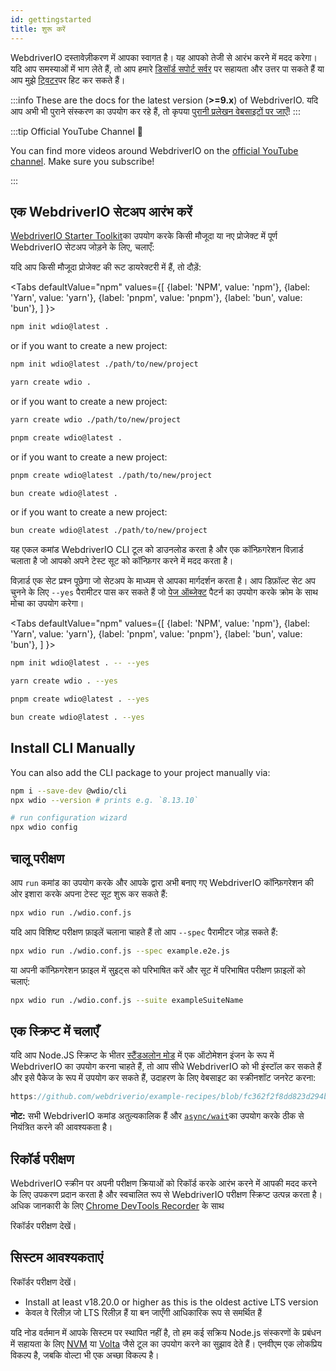 ```yaml
---
id: gettingstarted
title: शुरू करें
---
```


WebdriverIO दस्तावेज़ीकरण में आपका स्वागत है। यह आपको तेजी से आरंभ करने में मदद करेगा। यदि आप समस्याओं में भाग लेते हैं, तो आप हमारे [डिसॉर्ड सपोर्ट सर्वर](https://discord.webdriver.io) पर सहायता और उत्तर पा सकते हैं या आप मुझे [ट्विटर](https://twitter.com/webdriverio)पर हिट कर सकते हैं।

:::info
These are the docs for the latest version (__>=9.x__) of WebdriverIO. यदि आप अभी भी पुराने संस्करण का उपयोग कर रहे हैं, तो कृपया [पुरानी प्रलेखन वेबसाइटों पर जाएँ](/versions)!
:::

<LiteYouTubeEmbed id="rA4IFNyW54c" title="शुरू करें" />

:::tip Official YouTube Channel 🎥

You can find more videos around WebdriverIO on the [official YouTube channel](https://youtube.com/@webdriverio). Make sure you subscribe!

:::

## एक WebdriverIO सेटअप आरंभ करें

[WebdriverIO Starter Toolkit](https://www.npmjs.com/package/create-wdio)का उपयोग करके किसी मौजूदा या नए प्रोजेक्ट में पूर्ण WebdriverIO सेटअप जोड़ने के लिए, चलाएँ:

यदि आप किसी मौजूदा प्रोजेक्ट की रूट डायरेक्टरी में हैं, तो दौड़ें:

<Tabs
  defaultValue="npm"
  values={[
    {label: 'NPM', value: 'npm'},
 {label: 'Yarn', value: 'yarn'},
 {label: 'pnpm', value: 'pnpm'},
 {label: 'bun', value: 'bun'},
 ]
}>
<TabItem value="npm">

```sh
npm init wdio@latest .
```

or if you want to create a new project:

```sh
npm init wdio@latest ./path/to/new/project
```

</TabItem>
<TabItem value="yarn">

```sh
yarn create wdio .
```

or if you want to create a new project:

```sh
yarn create wdio ./path/to/new/project
```

</TabItem>
<TabItem value="pnpm">

```sh
pnpm create wdio@latest .
```

or if you want to create a new project:

```sh
pnpm create wdio@latest ./path/to/new/project
```

</TabItem>
<TabItem value="bun">

```sh
bun create wdio@latest .
```

or if you want to create a new project:

```sh
bun create wdio@latest ./path/to/new/project
```

</TabItem>
</Tabs>

यह एकल कमांड WebdriverIO CLI टूल को डाउनलोड करता है और एक कॉन्फ़िगरेशन विज़ार्ड चलाता है जो आपको अपने टेस्ट सूट को कॉन्फ़िगर करने में मदद करता है।

<CreateProjectAnimation />

विज़ार्ड एक सेट प्रश्न पूछेगा जो सेटअप के माध्यम से आपका मार्गदर्शन करता है। आप डिफ़ॉल्ट सेट अप चुनने के लिए `--yes` पैरामीटर पास कर सकते हैं जो [पेज ऑब्जेक्ट](https://martinfowler.com/bliki/PageObject.html) पैटर्न का उपयोग करके क्रोम के साथ मोचा का उपयोग करेगा।

<Tabs
  defaultValue="npm"
  values={[
    {label: 'NPM', value: 'npm'},
 {label: 'Yarn', value: 'yarn'},
 {label: 'pnpm', value: 'pnpm'},
 {label: 'bun', value: 'bun'},
 ]
}>
<TabItem value="npm">

```sh
npm init wdio@latest . -- --yes
```

</TabItem>
<TabItem value="yarn">

```sh
yarn create wdio . --yes
```

</TabItem>
<TabItem value="pnpm">

```sh
pnpm create wdio@latest . --yes
```

</TabItem>
<TabItem value="bun">

```sh
bun create wdio@latest . --yes
```

</TabItem>
</Tabs>

## Install CLI Manually

You can also add the CLI package to your project manually via:

```sh
npm i --save-dev @wdio/cli
npx wdio --version # prints e.g. `8.13.10`

# run configuration wizard
npx wdio config
```

## चालू परीक्षण

आप `run` कमांड का उपयोग करके और आपके द्वारा अभी बनाए गए WebdriverIO कॉन्फ़िगरेशन की ओर इशारा करके अपना टेस्ट सूट शुरू कर सकते हैं:

```sh
npx wdio run ./wdio.conf.js
```

यदि आप विशिष्ट परीक्षण फ़ाइलें चलाना चाहते हैं तो आप `--spec` पैरामीटर जोड़ सकते हैं:

```sh
npx wdio run ./wdio.conf.js --spec example.e2e.js
```

या अपनी कॉन्फ़िगरेशन फ़ाइल में सुइट्स को परिभाषित करें और सूट में परिभाषित परीक्षण फ़ाइलों को चलाएं:

```sh
npx wdio run ./wdio.conf.js --suite exampleSuiteName
```

## एक स्क्रिप्ट में चलाएँ

यदि आप Node.JS स्क्रिप्ट के भीतर [स्टैंडअलोन मोड](/docs/setuptypes#standalone-mode) में एक ऑटोमेशन इंजन के रूप में WebdriverIO का उपयोग करना चाहते हैं, तो आप सीधे WebdriverIO को भी इंस्टॉल कर सकते हैं और इसे पैकेज के रूप में उपयोग कर सकते हैं, उदाहरण के लिए वेबसाइट का स्क्रीनशॉट जनरेट करना:

```js reference useHTTPS
https://github.com/webdriverio/example-recipes/blob/fc362f2f8dd823d294b9bb5f92bd5991339d4591/getting-started/run-in-script.js#L2-L19
```

__नोट:__ सभी WebdriverIO कमांड अतुल्यकालिक हैं और [`async/wait`](https://javascript.info/async-await)का उपयोग करके ठीक से नियंत्रित करने की आवश्यकता है।

## रिकॉर्ड परीक्षण

WebdriverIO स्क्रीन पर अपनी परीक्षण क्रियाओं को रिकॉर्ड करके आरंभ करने में आपकी मदद करने के लिए उपकरण प्रदान करता है और स्वचालित रूप से WebdriverIO परीक्षण स्क्रिप्ट उत्पन्न करता है। अधिक जानकारी के लिए [Chrome DevTools Recorder](https://developer.chrome.com/docs/devtools/recorder/) के साथ

रिकॉर्डर परीक्षण देखें।



## सिस्टम आवश्यकताएं

रिकॉर्डर परीक्षण देखें।

- Install at least v18.20.0 or higher as this is the oldest active LTS version
- केवल वे रिलीज़ जो LTS रिलीज़ हैं या बन जाएँगी आधिकारिक रूप से समर्थित हैं

यदि नोड वर्तमान में आपके सिस्टम पर स्थापित नहीं है, तो हम कई सक्रिय Node.js संस्करणों के प्रबंधन में सहायता के लिए [NVM](https://github.com/creationix/nvm) या [Volta](https://volta.sh/) जैसे टूल का उपयोग करने का सुझाव देते हैं। एनवीएम एक लोकप्रिय विकल्प है, जबकि वोल्टा भी एक अच्छा विकल्प है।
